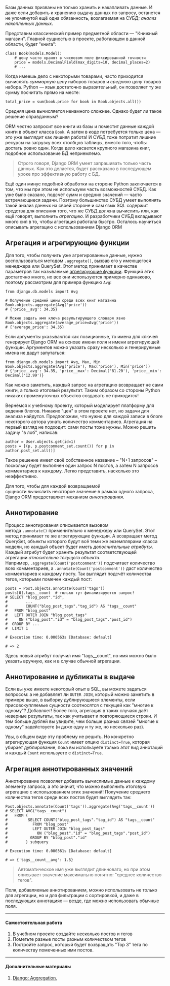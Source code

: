 Базы данных призваны не только хранить и накапливать данные. И даже если добавить к хранению выдачу данных по запросу, останется не упомянутой ещё одна обязанность, возлагаемая на СУБД: _анализ накопленных данных_.

Представим классический пример предметной области — "Книжный магазин". Главной сущностью в проекте, работающем в данной области, будет "книга":

```
class Book(models.Model):
    # цену часто хранят в числовом поле фиксированной точности
    price = models.DecimalField(max_digits=10, decimal_places=2)
    # ...
```

Когда имеешь дело с некоторыми товарами, часто приходится вычислять _суммарную цену_ наборов товаров и _среднюю цену_ товаров набора. Python — язык достаточно выразительный, он позволяет ту же сумму посчитать прямо на месте:

```
total_price = sum(book.price for book in Book.objects.all())
```

Средняя цена вычисляется ненамного сложнее. Однако будет ли такое решение оправданным?

ORM честно запросит все книги из базы и поместит данные каждой книги в объект класса `Book`. А затем в коде потребуется только цена — это уже выглядит как лишняя работа! И СУБД тоже потратит лишние ресурсы на загрузку всех столбцов таблицы, вместо того, чтобы достать ровно один. Когда дело касается крупного магазина книг, подобное использование БД неприемлемо.

> Строго говоря, Django ORM умеет запрашивать только часть данных. Как это делается, будет рассказано в последующем уроке про эффективную работу с БД.

Ещё один минус подобной обработки на стороне Python заключается в том, что мы при этом не используем часть возможностей СУБД. Как уже было сказано, подсчёт сумм и средних значений — часто встречающиеся задачи. Поэтому большинство СУБД умеет выполнять такой анализ данных на своей стороне и сам язык SQL содержит средства для описания того, что же СУБД должна вычислить или, как ещё говорят, выполнить _агрегацию_. И разработчики СУБД вкладывают много сил в то, чтобы агрегация работала быстро. Осталось научиться описывать агрегацию с использованием Django ORM

## Агрегация и агрегирующие функции

Для того, чтобы получить уже агрегированные данные, нужно воспользоваться методом `.aggregate()`, вызвав его у имеющегося менеджера или QuerySet. Этот метод принимает в качестве параметров так называемые [агрегирующие функции](https://docs.djangoproject.com/en/4.1/ref/models/querysets/#aggregation-functions). Функций этих достаточно много, но все они используются примерно одинаково, поэтому рассмотрим для примера функцию `Avg`:

```
from django.db.models import Avg

# Получение средней цены среди всех книг магазина
Book.objects.aggregate(Avg('price'))
# {'price__avg': 34.35}

# Можно задать имя ключа результирующего словаря явно
Book.objects.aggregate(average_price=Avg('price'))
# {'average_price': 34.35}
```

Если аргументы указываются как позиционные, то имена для ключей генерирует Django ORM на основе имени поля и имени агрегирующей функции. Аргументов можно указать сразу несколько и генерируемые имена не дадут запутаться:

```
from django.db.models import Avg, Max, Min
Book.objects.aggregate(Avg('price'), Max('price'), Min('price'))
# {'price__avg': 34.35, 'price__max': Decimal('81.20'), 'price__min': Decimal('12.99')}
```

Как можно заметить, каждый запрос на агрегацию возвращает не сами книги, а только итоговый результат. Таким образом со стороны Python никаких промежуточных объектов создавать не приходится!

Вернёмся к учебному проекту, который моделирует платформу для ведения блогов. Никаких "цен" в этом проекте нет, но задачи для анализа найдутся. Предположим, что нужно для каждой записи в блоге некоторого автора узнать количество комментариев. Агрегация на первый взгляд не подходит: сами посты тоже нужны. Можно решить задачу "в лоб", написав:

```
author = User.objects.get(id=1)
posts = [(p, p.postcomment_set.count()) for p in author.post_set.all()]
```

Такое решение имеет своё собственное название – "N+1 запросов" – поскольку будет выполнен один запрос N постов, а затем N запросов комментариев к каждому. Легко представить, насколько это неэффективно.

Для того, чтобы для каждой возвращаемой сущности _вычислить_ некоторое значение в рамках одного запроса, Django ORM предоставляет механизм _аннотирования_.

## Аннотирование

Процесс аннотирования описывается вызовом метода `.annotate()` применительно к менеджеру или QuerySet. Этот метод принимает те же агрегирующие функции. А возвращает метод QuerySet, объекты которого будут всё теми же экземплярами класса модели, но каждый объект будет иметь _дополнительные атрибуты_. Каждый атрибут будет хранить результат соответствующей агрегации _относительно текущего объекта_. Например, `.aggregate(Count('postcomment'))` подсчитает количество всех комментариев, а `.annotate(Count('postcomment'))` даст количество комментариев к каждому посту. Так выглядит подсчёт количества тегов, которыми помечен каждый пост:

```
posts = Post.objects.annotate(Count('tags'))
posts[0].tags__count  # только тут финализируется запрос!
# SELECT "blog_post"."id",
#        ...
#        COUNT("blog_post_tags"."tag_id") AS "tags__count"
#   FROM "blog_post"
#   LEFT OUTER JOIN "blog_post_tags"
#     ON ("blog_post"."id" = "blog_post_tags"."post_id")
#  GROUP BY ...
#  LIMIT 1

# Execution time: 0.000563s [Database: default]

# => 2
```

Здесь новый атрибут получил имя "tags__count", но имя можно было указать вручную, как и в случае обычной агрегации.

## Аннотирование и дубликаты в выдаче

Если вы уже имеете некоторый опыт в SQL, вы можете задаться вопросом: а не добавляет ли `OUTER JOIN`, который можно заметить в примере выше, в выборку дублирующиеся элементы, если присовокупляемые сущности соотносятся с текущей как "многие к одному"? Добавляет! Более того, агрегация в таких случаях даёт неверные результаты, так как учитывает и повторяющиеся строки. И тем больше дублей вы увидите, чем больше разных связей "многие к одному" задействуете (и даже одну и ту же, но несколько раз).

Увы, в общем виде эту проблему не решить. Но конкретно агрегирующая функция `Count` имеет опцию `distinct=True`, которая убирает дублирование, пока вы используете только этот вид аннотаций и каждый `Count` используете с `distinct=True`.

## Агрегация аннотированных значений

Аннотирование позволяет добавить вычислимые данные к каждому элементу запроса, а это значит, что можно выполнить итоговую агрегацию с использованием этих значений! Получение среднего количества тегов среди всех постов будет выглядеть так:

```
Post.objects.annotate(Count('tags')).aggregate(Avg('tags__count'))
# SELECT AVG("tags__count")
#   FROM (
#         SELECT COUNT("blog_post_tags"."tag_id") AS "tags__count"
#           FROM "blog_post"
#           LEFT OUTER JOIN "blog_post_tags"
#             ON ("blog_post"."id" = "blog_post_tags"."post_id")
#          GROUP BY "blog_post"."id"
#        ) subquery

# Execution time: 0.000361s [Database: default]

# => {'tags__count__avg': 1.5}
```

> Автоматическое имя уже выглядит длинновато, но при этом описывает значение максимально понятно: "среднее количество тегов".

Поля, добавляемые аннотированием, можно использовать не только для агрегации, но и для фильтрации с сортировкой, и даже в последующих аннотациях — везде, где можно использовать обычные поля.

---

#### Самостоятельная работа

1.  В учебном проекте создайте несколько постов и тегов
2.  Пометьте разные посты разным количеством тегов
3.  Постройте запрос, который будет возвращать "Top 3" тега по количеству помеченных ими постов.

---

#### Дополнительные материалы

1.  [Django: Aggregation.](https://docs.djangoproject.com/en/4.1/topics/db/aggregation/)